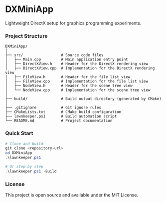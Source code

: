 ﻿# DXMiniApp

Lightweight DirectX setup for graphics programming experiments.

### Project Structure

```textmate
DXMiniApp/
│
├── src/                 # Source code files
│   ├── Main.cpp         # Main application entry point
│   ├── DirectXView.h    # Header for the DirectX rendering view
│   ├── DirectXView.cpp  # Implementation for the DirectX rendering view
│   ├── FileView.h       # Header for the file list view
│   ├── FileView.cpp     # Implementation for the file list view
│   ├── NodeView.h       # Header for the scene tree view
│   └── NodeView.cpp     # Implementation for the scene tree view
│
├── build/               # Build output directory (generated by CMake)
│
├── .gitignore           # Git ignore rules
├── CMakeLists.txt       # CMake build configuration
├── lawnkeeper.ps1       # Build automation script
└── README.md            # Project documentation
```

### Quick Start
```powershell
# Clone and build
git clone <repository-url>
cd DXMiniApp
.\lawnkeeper.ps1

# Or step by step
.\lawnkeeper.ps1 -Build
```

### License
This project is open source and available under the MIT License.
